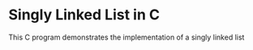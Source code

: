 # Singly Linked List in C 

This C program demonstrates the implementation of a singly linked list



